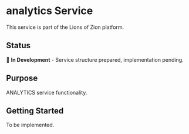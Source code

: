 # analytics Service

This service is part of the Lions of Zion platform.

## Status
🚧 **In Development** - Service structure prepared, implementation pending.

## Purpose
ANALYTICS service functionality.

## Getting Started
To be implemented.

